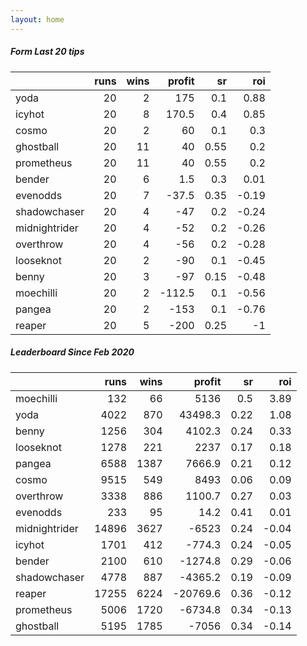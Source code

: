 ```yaml
---   
layout: home   
---   
```



##### Form Last 20 tips   

|               |   runs |   wins |   profit |   sr |   roi |
|:--------------|-------:|-------:|---------:|-----:|------:|
| yoda          |     20 |      2 |    175   | 0.1  |  0.88 |
| icyhot        |     20 |      8 |    170.5 | 0.4  |  0.85 |
| cosmo         |     20 |      2 |     60   | 0.1  |  0.3  |
| ghostball     |     20 |     11 |     40   | 0.55 |  0.2  |
| prometheus    |     20 |     11 |     40   | 0.55 |  0.2  |
| bender        |     20 |      6 |      1.5 | 0.3  |  0.01 |
| evenodds      |     20 |      7 |    -37.5 | 0.35 | -0.19 |
| shadowchaser  |     20 |      4 |    -47   | 0.2  | -0.24 |
| midnightrider |     20 |      4 |    -52   | 0.2  | -0.26 |
| overthrow     |     20 |      4 |    -56   | 0.2  | -0.28 |
| looseknot     |     20 |      2 |    -90   | 0.1  | -0.45 |
| benny         |     20 |      3 |    -97   | 0.15 | -0.48 |
| moechilli     |     20 |      2 |   -112.5 | 0.1  | -0.56 |
| pangea        |     20 |      2 |   -153   | 0.1  | -0.76 |
| reaper        |     20 |      5 |   -200   | 0.25 | -1    |

##### Leaderboard Since Feb 2020   

|               |   runs |   wins |   profit |   sr |   roi |
|:--------------|-------:|-------:|---------:|-----:|------:|
| moechilli     |    132 |     66 |   5136   | 0.5  |  3.89 |
| yoda          |   4022 |    870 |  43498.3 | 0.22 |  1.08 |
| benny         |   1256 |    304 |   4102.3 | 0.24 |  0.33 |
| looseknot     |   1278 |    221 |   2237   | 0.17 |  0.18 |
| pangea        |   6588 |   1387 |   7666.9 | 0.21 |  0.12 |
| cosmo         |   9515 |    549 |   8493   | 0.06 |  0.09 |
| overthrow     |   3338 |    886 |   1100.7 | 0.27 |  0.03 |
| evenodds      |    233 |     95 |     14.2 | 0.41 |  0.01 |
| midnightrider |  14896 |   3627 |  -6523   | 0.24 | -0.04 |
| icyhot        |   1701 |    412 |   -774.3 | 0.24 | -0.05 |
| bender        |   2100 |    610 |  -1274.8 | 0.29 | -0.06 |
| shadowchaser  |   4778 |    887 |  -4365.2 | 0.19 | -0.09 |
| reaper        |  17255 |   6224 | -20769.6 | 0.36 | -0.12 |
| prometheus    |   5006 |   1720 |  -6734.8 | 0.34 | -0.13 |
| ghostball     |   5195 |   1785 |  -7056   | 0.34 | -0.14 |
